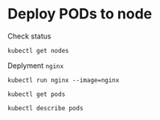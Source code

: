 # Deploy PODs to node
Check status
```
kubectl get nodes
```

Deplyment `nginx`
```
kubectl run nginx --image=nginx
```

```
kubectl get pods
```

```
kubectl describe pods
```
